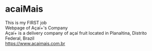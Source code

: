 # acaiMais
This is my FIRST job <br>
Webpage of Açaí+'s Company <br>
Açaí+ is a delivery company of açaí fruit located in Planaltina, Distrito Federal, Brazil <br>
https://www.acaimais.com.br
